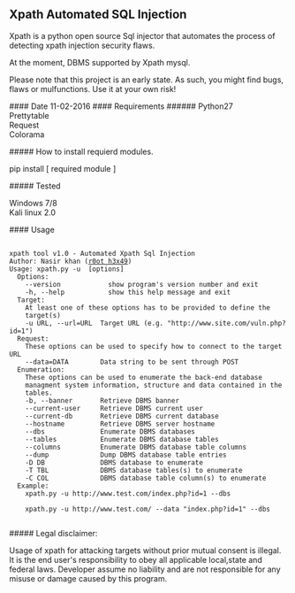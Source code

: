 ## Xpath Automated SQL Injection
<p>Xpath is a python open source Sql injector that automates the process of detecting xpath injection security flaws.</p>
<p>At the moment, DBMS supported by Xpath mysql.</p>
<p>Please note that this project is an early state. As such, you might find bugs, flaws or mulfunctions.
Use it at your own risk!</p>
#### Date 
11-02-2016
#### Requirements
###### Python27<br />
Prettytable<br />
Request<br />
Colorama</p>
##### How to install requierd modules.
<p>pip install [ required module ] </p>
##### Tested
<p>Windows 7/8 <br />
Kali linux 2.0</p>
#### Usage
<pre><code>
xpath tool v1.0 - Automated Xpath Sql Injection
Author: Nasir khan (<a href="http://anonpakforce.blogspot.com/">r0ot h3x49</a>)
Usage: xpath.py -u <target> [options]
  Options:
    --version            show program's version number and exit
    -h, --help           show this help message and exit
  Target:
    At least one of these options has to be provided to define the
    target(s)
    -u URL, --url=URL  Target URL (e.g. "http://www.site.com/vuln.php?id=1")
  Request:
    These options can be used to specify how to connect to the target URL
    --data=DATA        Data string to be sent through POST
  Enumeration:
    These options can be used to enumerate the back-end database
    managment system information, structure and data contained in the
    tables.
    -b, --banner       Retrieve DBMS banner
    --current-user     Retrieve DBMS current user
    --current-db       Retrieve DBMS current database
    --hostname         Retrieve DBMS server hostname
    --dbs              Enumerate DBMS databases
    --tables           Enumerate DBMS database tables
    --columns          Enumerate DBMS database table columns
    --dump             Dump DBMS database table entries
    -D DB              DBMS database to enumerate
    -T TBL             DBMS database tables(s) to enumerate
    -C COL             DBMS database table column(s) to enumerate
  Example:
    xpath.py -u http://www.test.com/index.php?id=1 --dbs<br />
    xpath.py -u http://www.test.com/ --data "index.php?id=1" --dbs
  </pre></code>
##### Legal disclaimer:
    <p>Usage of xpath for attacking targets without prior mutual consent is illegal. It is the end user's responsibility to        obey all applicable local,state and federal laws. 
    Developer assume no liability and are not responsible for any misuse or damage caused by this program.</p>
